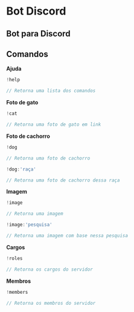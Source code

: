 # **Bot Discord**

## Bot para Discord

## **Comandos**

**Ajuda**

```ts
!help

// Retorna uma lista dos comandos
```

**Foto de gato**

```ts
!cat

// Retorna uma foto de gato em link
```

**Foto de cachorro**

```ts
!dog

// Retorna uma foto de cachorro
```

```ts
!dog:'raça'

// Retorna uma foto de cachorro dessa raça
```

**Imagem**

```ts
!image

// Retorna uma imagem
```

```ts
!image:'pesquisa'

// Retorna uma imagem com base nessa pesquisa
```

**Cargos**

```ts
!roles

// Retorna os cargos do servidor
```

**Membros**

```ts
!members

// Retorna os membros do servidor
```
